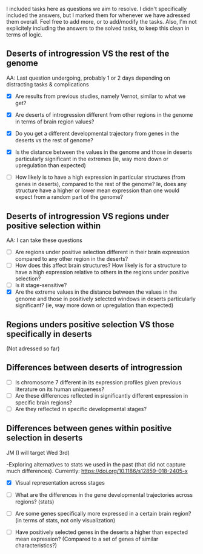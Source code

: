 
I included tasks here as questions we aim to resolve. I didn't specifically included the answers, but I marked them for whenever we have adressed them overall. 
Feel free to add more, or to add/modify the tasks. Also, I'm not explicitely including the answers to the solved tasks, to keep this clean in terms of logic.

## Deserts of introgression VS the rest of the genome
AA: Last question undergoing, probably 1 or 2 days depending on distracting tasks & complications

- [X] Are results from previous studies, namely Vernot, similar to what we get?
- [X] Are deserts of introgression different from other regions in the genome in terms of brain region values?
- [X] Do you get a different developmental trajectory from genes in the deserts vs the rest of genome?
- [X] Is the distance between the values in the genome and those in deserts particularly significant in the extremes (ie, way more down or upregulation than expected)
- [ ] How likely is to have a high expression in particular structures (from genes in deserts), compared to the rest of the genome? Ie, does any structure have a higher or lower mean expression than one would expect from a random part of the genome?


## Deserts of introgression VS regions under positive selection within
AA: I can take these questions

- [ ] Are regions under positive selection different in their brain expression compared to any other region in the deserts?
- [ ] How does this affect brain structures? How likely is for a structure to have a high expression relative to others in the regions under positive selection?
- [ ] Is it stage-sensitive?
- [X] Are the extreme values in the distance between the values in the genome and those in positively selected windows in deserts particularly significant? (ie, way more down or upregulation than expected)

## Regions unders positive selection VS those specifically in deserts

(Not adressed so far)

## Differences between deserts of introgression

- [ ] Is chromosome 7 different in its expression profiles given previous literature on its human uniqueness?
- [ ] Are these differences reflected in significantly different expression in specific brain regions?
- [ ] Are they reflected in specific developmental stages?
 
## Differences between genes within positive selection in deserts

JM (I will target Wed 3rd)

-Exploring alternatives to stats we used in the past (that did not capture much differences). Currently: https://doi.org/10.1186/s12859-018-2405-x

- [X] Visual representation across stages
- [ ] What are the differences in the gene developmental trajectories across regions? (stats)
- [ ] Are some genes specifically more expressed in a certain brain region? (in terms of stats, not only visualization)
- [ ] Have positively selected genes in the deserts a higher than expected mean expression? (Compared to a set of genes of similar characteristics?)


